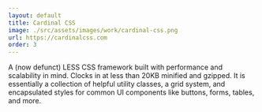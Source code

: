 ```yaml
---
layout: default
title: Cardinal CSS
image: ./src/assets/images/work/cardinal-css.png
url: https://cardinalcss.com
order: 3
---
```


A (now defunct) LESS CSS framework built with performance and scalability in mind. Clocks in at less than 20KB minified and gzipped. It is essentially a collection of helpful utility classes, a grid system, and encapsulated styles for common UI components like buttons, forms, tables, and more.
